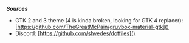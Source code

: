 ***Sources***



- GTK 2 and 3 theme (4 is kinda broken, looking for GTK 4 replacer): [https://github.com/TheGreatMcPain/gruvbox-material-gtk]()
- Discord: [https://github.com/shvedes/dotfiles]()